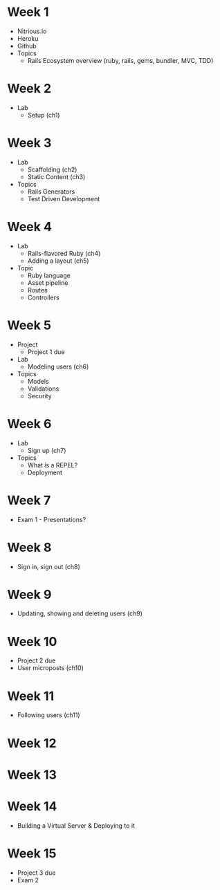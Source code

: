 # Week 1 
  * Nitrious.io
  * Heroku
  * Github
* Topics
  * Rails Ecosystem overview (ruby, rails, gems, bundler, MVC, TDD)
# Week 2
* Lab
  * Setup (ch1)
# Week 3
* Lab
  * Scaffolding (ch2)
  * Static Content (ch3)
* Topics
  * Rails Generators
  * Test Driven Development
# Week 4 
* Lab
  * Rails-flavored Ruby (ch4)
  * Adding a layout (ch5)
* Topic
  * Ruby language
  * Asset pipeline
  * Routes
  * Controllers
# Week 5
* Project
  * Project 1 due
* Lab
  * Modeling users (ch6)
* Topics
  * Models
  * Validations
  * Security
# Week 6
* Lab
  * Sign up (ch7)
* Topics
  * What is a REPEL?
  * Deployment
# Week 7
  * Exam 1 - Presentations?
# Week 8
  * Sign in, sign out (ch8)
# Week 9
  * Updating, showing and deleting users (ch9)
# Week 10
  * Project 2 due
  * User microposts (ch10)
# Week 11
  * Following users (ch11)
# Week 12
# Week 13
# Week 14
  * Building a Virtual Server & Deploying to it
# Week 15
  * Project 3 due
  * Exam 2

